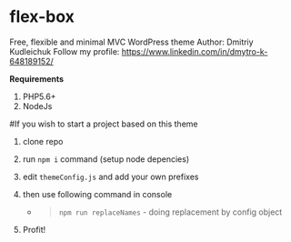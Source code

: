 # flex-box
Free, flexible and minimal MVC WordPress theme
Author: Dmitriy Kudleichuk
Follow my profile: https://www.linkedin.com/in/dmytro-k-648189152/

**Requirements**
 
 1. PHP5.6+
  2. NodeJs

#If you wish to start a project based on this theme
 
 1. clone repo
 
 2. run `npm i` command (setup node depencies)
 
 3. edit `themeConfig.js` and add your own prefixes

 4. then use following command in console
    - > `npm run replaceNames` - doing replacement by config object
		
 5. Profit!
